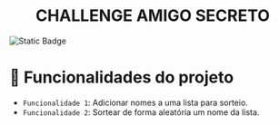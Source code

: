 <h1 align="center"> CHALLENGE AMIGO SECRETO </h1>

<img alt="Static Badge" src="https://img.shields.io/badge/Status%20-%20Finalizado">


# :hammer: Funcionalidades do projeto

- `Funcionalidade 1`: Adicionar nomes a uma lista para sorteio.
- `Funcionalidade 2`: Sortear de forma aleatória um nome da lista.

